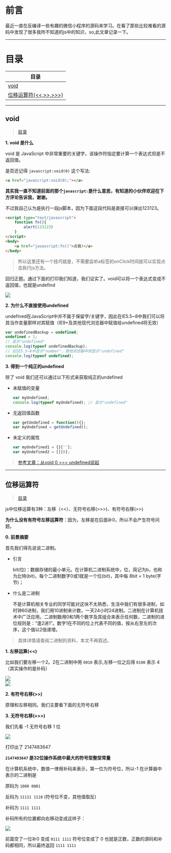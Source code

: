 # 前言

最近一直在反编译一些有趣的微信小程序的源码来学习。在看了那些比较难看的源码中发现了很多我所不知道的js中的知识，so,此文章记录一下。

----

# 目录

|目录|
|----|
|[void](#d1)|
|[位移运算符(<<,>>,>>>)](#d2)|

----

<a id="d1"></a>

## void

> [目录](#TOC)

**1. void 是什么**

void 是 JavaScript 中非常重要的关键字，该操作符指定要计算一个表达式但是不返回值。
 
 是否还记得 `javascript:void(0)` 这个写法:
 
 ```html
 <a href="javascript:void(0);"></a>
 ```
 
**其实我一直不知道前面的那个`javascript:`是什么意思，有知道的小伙伴欢迎在下方评论告诉我，谢谢。**

不过我自己认为是执行一段js脚本，因为下面这段代码是直接可以弹出123123。

```html
<script type="text/javascript">
    function fn(){
    	alert(123123)
    }
</script>
<body>
    <a href="javascript:fn()">点我!</a>
</body>
```

> 所以这里还有一个技巧就是，不需要监听a标签的onClick时间就可以实现点击执行js方法。

回归正题。通过下面的打印我们知道，我们证实了。void可以将一个表达式变成不返回值，也就是undefind

<div align="left">
    <img src="https://user-gold-cdn.xitu.io/2019/4/27/16a5e646bee4cf0f?w=386&h=262&f=png&s=12438">
</div>

**2. 为什么不直接使用undefined**

 undefined在JavaScript中并不属于保留字/关键字，因此在IE5.5~8中我们可以将其当作变量那样对其赋值（IE9+及其他现代浏览器中赋值给undefined将无效）
 
 ```js
 var undefinedBackup = undefined;
undefined = 1;
// 显示"undefined"
console.log(typeof undefinedBackup);  
// 在IE5.5~8中显示"number"，其他浏览器中则显示"undefined"
console.log(typeof undefined);
 ```

**3. 得到一个纯正的undefined**

除了 void 我们还可以通过以下形式来获取纯正的undefined

- 未赋值的变量

    ```javascript
    var myUndefined;
    console.log(typeof myUndefined); // 显示"undefined"
    ```
* 无返回值函数

    ```javascript
    var getUndefined = function(){};
    var myUndefined = getUndefined();
    ```
    
- 未定义的属性

    ```javascript
    var myUndefined1 = {}[''];
    var myUndefined2 = [][0];
    ```
 >  [参考文章：从void 0 === undefined说起](https://www.cnblogs.com/fsjohnhuang/p/4146506.html)
 ----

<a id="d2"></a>

## 位移运算符

> [目录](#TOC)

js中位移运算有3种：左移（<<）、无符号右移(>>>)、有符号右移(>>)

**为什么没有有符号左移运算符**：因为，左移是在后面补0，所以不会产生符号问题。

**0. 前景摘要**

首先我们得先说说二进制。

- 引言
    
    bit(位)：数据存储的最小单元。在计算机二进制系统中，位，简记为b，也称为比特(bit)，每个二进制数字0或1就是一个位(bit)，其中每 8bit = 1 byte(字节)；

* 什么是二进制

    不是计算机相关专业的同学可能对这块不太熟悉，生活中我们有很多进制，如时钟60进制，我们用10进制来计数，一天24小时24进制。二进制在计算机技术中广泛应用。二进制数用0和1两个数字及其组合来表示任何数，二进制的进位规则是：“逢2进1”。数字1在不同的位上代表不同的值，按从右至左的次序，这个值以2倍递增。

> 具体详情请查阅二进制的资料，本文不再叙述。

**1. 左移运算(<<)**

比如我们要左移一个2。2在二进制中用 `0010` 表示,左移一位之后得 `0100` 表示 4（其实操作的是补码）

<div align="left">
    <img src="https://user-gold-cdn.xitu.io/2019/4/27/16a5ee2f73d12a1b?w=415&h=225&f=png&s=8048"><br/>
     <img src="https://user-gold-cdn.xitu.io/2019/4/27/16a5ee3ad3aeaf02?w=129&h=84&f=png&s=1873">
</div>

**2. 有符号右移(>>)**

原理和左移相同。我们主要看下面的无符号右移

**3. 无符号右移(>>>)**

我们先看 -1 无符号右移 1 位

<div align="left">
    <img src="https://user-gold-cdn.xitu.io/2019/4/27/16a5ee7a161941ef?w=175&h=100&f=png&s=3115"><br/>
</div>

打印出了 2147483647

**`2147483647` 是32位操作系统中最大的符号型整型常量**

在计算机系统中，数值一律用补码来表示，第一位为符号位，所以-1 在计算器中表示的二进制是

原码为 `1000 0001`

反码为 `11111 1110` (符号位不变，其他值取反)

补码为 `1111 1111`

补码所有的位置都向右移动变成这样子：
<div align="left">
    <img src="https://user-gold-cdn.xitu.io/2019/4/27/16a5ef56dfdddb94?w=654&h=220&f=png&s=15671"><br/>
</div>

前面空了一位补0 变成 `0111 1111` 符号位变成了 0 也就是正数，正数的源码和补码都相同，所以最终返回 `1111 1111`
